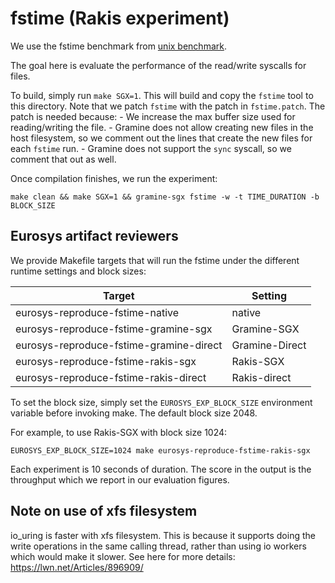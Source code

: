 # fstime (Rakis experiment)

We use the fstime benchmark from [unix benchmark](https://github.com/kdlucas/byte-unixbench.git).

The goal here is evaluate the performance of the read/write syscalls for files.

To build, simply run `make SGX=1`. This will build and copy the `fstime` tool to
this directory. Note that we patch `fstime` with the patch in `fstime.patch`.
The patch is needed because:
    - We increase the max buffer size used for reading/writing the file.
    - Gramine does not allow creating new files in the host filesystem, so we
      comment out the lines that create the new files for each `fstime` run.
    - Gramine does not support the `sync` syscall, so we comment that out as
      well.

Once compilation finishes, we run the experiment:
```
make clean && make SGX=1 && gramine-sgx fstime -w -t TIME_DURATION -b BLOCK_SIZE
```

## Eurosys artifact reviewers

We provide Makefile targets that will run the fstime under the different runtime
settings and block sizes:

| Target | Setting |
| ------- | -------- |
| eurosys-reproduce-fstime-native | native |
| eurosys-reproduce-fstime-gramine-sgx | Gramine-SGX |
| eurosys-reproduce-fstime-gramine-direct | Gramine-Direct |
| eurosys-reproduce-fstime-rakis-sgx | Rakis-SGX |
| eurosys-reproduce-fstime-rakis-direct | Rakis-direct |

To set the block size, simply set the
`EUROSYS_EXP_BLOCK_SIZE` environment variable before invoking make. The
default block size 2048.

For example, to use Rakis-SGX with block size 1024:
```
EUROSYS_EXP_BLOCK_SIZE=1024 make eurosys-reproduce-fstime-rakis-sgx
```

Each experiment is 10 seconds of duration. The score in the output is the
throughput which we report in our evaluation figures.

## Note on use of xfs filesystem
io_uring is faster with xfs filesystem. This is because it supports
doing the write operations in the same calling thread, rather than using
io workers which would make it slower. 
See here for more details: https://lwn.net/Articles/896909/

